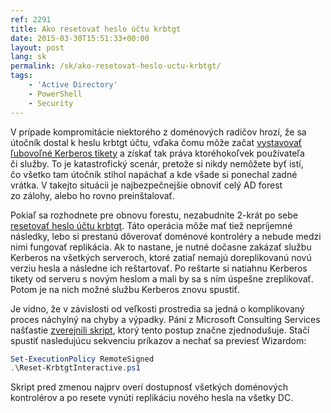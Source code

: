 ```yaml
---
ref: 2291
title: Ako resetovať heslo účtu krbtgt
date: 2015-03-30T15:51:33+00:00
layout: post
lang: sk
permalink: /sk/ako-resetovat-heslo-uctu-krbtgt/
tags:
    - 'Active Directory'
    - PowerShell
    - Security
---
```


V&nbsp;prípade kompromitácie niektorého z doménových radičov hrozí, že sa útočník dostal k heslu krbtgt účtu, vďaka čomu môže začat [vystavovať ľubovoľné Kerberos tikety](https://rycon.hu/papers/goldenticket.html "mimikatz - Golden Ticket") a získať tak práva ktoréhokoľvek používateľa či&nbsp;služby. To&nbsp;je katastrofický scenár, pretože si&nbsp;nikdy nemôžete byť istí, čo všetko tam útočník stihol napáchať a kde všade si&nbsp;ponechal zadné vrátka. V&nbsp;takejto situácii je najbezpečnejšie obnoviť celý AD forest zo zálohy, alebo ho&nbsp;rovno preinštalovať.

Pokiaľ sa rozhodnete pre obnovu forestu, nezabudnite 2-krát po sebe [resetovať heslo účtu krbtgt](https://technet.microsoft.com/en-us/library/cc734032.aspx "KDC Password Configuration"). Táto operácia môže mať tiež nepríjemné následky, lebo&nbsp;si prestanú dôverovať doménové kontroléry a nebude medzi nimi fungovať replikácia. Ak to nastane, je&nbsp;nutné dočasne zakázať službu Kerberos na&nbsp;všetkých serveroch, ktoré zatiaľ nemajú doreplikovanú novú verziu hesla a následne ich reštartovať. Po reštarte si&nbsp;natiahnu Kerberos tikety od serveru s novým heslom a mali by&nbsp;sa&nbsp;s ním úspešne zreplikovať. Potom je&nbsp;na nich možné službu Kerberos znovu spustiť.

Je&nbsp;vidno, že v&nbsp;závislosti od&nbsp;veľkosti prostredia sa&nbsp;jedná o&nbsp;komplikovaný proces náchylný na&nbsp;chyby a&nbsp;výpadky. Páni z&nbsp;Microsoft Consulting Services našťastie [zverejnili skript](https://gallery.technet.microsoft.com/Reset-the-krbtgt-account-581a9e51 "Reset the krbtgt account password/keys"), ktorý tento postup značne zjednodušuje. Stačí spustiť nasledujúcu sekvenciu príkazov a&nbsp;nechať sa&nbsp;previesť Wizardom:

```powershell
Set-ExecutionPolicy RemoteSigned
.\Reset-KrbtgtInteractive.ps1
```

Skript pred zmenou najprv overí dostupnosť všetkých doménových kontrolérov a&nbsp;po&nbsp;resete vynúti replikáciu nového hesla na&nbsp;všetky DC.